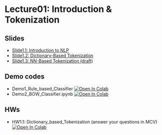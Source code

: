 # Lecture01: Introduction & Tokenization

## Slides

* [Slide1.1: Introduction to NLP](https://docs.google.com/presentation/d/18Ldu0sl28V5OT58EZ8GnVrmeZj5CvXR2VH_OPfMcEa8/edit?usp=sharing)
* [Slide1.2: Dictionary-Based Tokenization](https://docs.google.com/presentation/d/1uaA74-GvxHn2lT-xWArYra-lGCCbnNm_y1Yj_wfBQsg/edit?usp=sharing)
* [Slide1.3: NN-Based Tokenization (draft)](https://docs.google.com/presentation/d/11LxwHD6uiX1xRecalGhldgRA9I6-16ReFPm5LQfKt00/edit?usp=sharing)

## Demo codes

* Demo1_Rule_based_Classifier  [![Open In Colab](https://raw.githubusercontent.com/ekapolc/NLP_2025/main/codes/colab-badge.svg)](https://colab.research.google.com/github/ekapolc/NLP_2025/blob/main/codes/L01_Intro&Tokenization/Demo1_1_Rule_based_Classifier.ipynb)
* Demo2_BOW_Classifier.ipynb  [![Open In Colab](https://raw.githubusercontent.com/ekapolc/NLP_2025/main/codes/colab-badge.svg)](https://colab.research.google.com/github/ekapolc/NLP_2025/blob/main/codes/L01_Intro&Tokenization/Demo1_2_BOW_Classifier.ipynb)

## HWs

* HW1.1: Dictionary_based_Tokenization (answer your questions in MCV)  [![Open In Colab](https://raw.githubusercontent.com/ekapolc/NLP_2025/main/codes/colab-badge.svg)](https://colab.research.google.com/github/ekapolc/NLP_2025/blob/main/codes/L01_Intro&Tokenization/HW1_1_Dictionary_based_Tokenization_to_Student_2024.ipynb)
